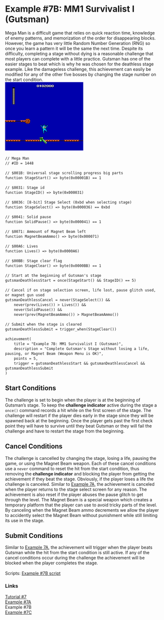 # Example #7B: MM1 Survivalist I (Gutsman)
Mega Man is a difficult game that relies on quick reaction time, knowledge of enemy patterns, and memorization of the order for disappearing blocks.  However, the game has very little Random Number Generation (RNG) so once you learn a pattern it will be the same the next time.  Despite its difficulty, completing a stage without dying is a reasonable challenge that most players can complete with a little practice.  Gutsman has one of the easier stages to beat which is why he was chosen for the deathless stage example.   Like the damageless challenge, this achievement can easily be modified for any of the other five bosses by changing the stage number on the start condition.
 <br>
![Mega Man on the Gutsman stage](Mega_Man_Survival.png)<br>
```
// Mega Man
// #ID = 1448

// $001B: Universal stage scrolling progress big parts
function StageStart() => byte(0x00001B) == 1

// $0031: Stage id
function StageID() => byte(0x000031)

// $0036: [8-bit] Stage Select (0xbd when selecting stage)
function StageSelect() => byte(0x000036) == 0xbd

// $0041: Solid pause
function SolidPause() => byte(0x000041) == 1

// $0071: Ammount of Magnet Beam left
function MagnetBeamAmmo() => byte(0x000071)

// $00A6: Lives
function Lives() => byte(0x0000A6)

// $00BB: Stage clear flag
function StageClear() => byte(0x0000BB) == 1

// Start at the beginning of Gutsman's stage
gutsmanDeathlessStart = once(StageStart() && StageID() == 5)

// Cancel if on stage selection screen, life lost, pause glitch used, or magnet gun used
gutsmanDeathlessCancel = never(StageSelect()) && 
    never(prev(Lives()) > Lives()) &&
    never(SolidPause()) && 
    never(prev(MagnetBeamAmmo()) > MagnetBeamAmmo())

// Submit when the stage is cleared
gutsmanDeathlessSubmit = trigger_when(StageClear())

achievement(
    title = "Example 7B: MM1 Survivalist I (Gutsman)", 
    description = "Complete Gutsman's Stage without losing a life, pausing, or Magnet Beam (Weapon Menu is OK)", 
    points = 5,    
    trigger = gutsmanDeathlessStart && gutsmanDeathlessCancel && gutsmanDeathlessSubmit
)
```
## Start Conditions
The challenge is set to begin when the player is at the beginning of Gutsman’s stage.  To keep the **challenge indicator** active during the stage a ```once()``` command records a hit while on the first screen of the stage.  The challenge will restart if the player dies early in the stage since they will be spawned back at the beginning.  Once the player gets past the first check point they will have to survive until they beat Gutsman or they will fail the challenge and have to restart the stage from the beginning.
## Cancel Conditions
The challenge is cancelled by changing the stage, losing a life, pausing the game, or using the Magnet Beam weapon. Each of these cancel conditions use a ```never``` command to reset the hit from the start condition, thus removing the **challenge indicator** and blocking the player from getting the achievement if they beat the stage.  Obviously, if the player loses a life the challenge is canceled.  Similar to [Example 7A](Example_7A.md), the achievement is canceled when the player returns to the stage select screen for any reason.  The achievement is also reset if the player abuses the pause glitch to get through the level.  The Magnet Beam is a special weapon which creates a temporary platform that the player can use to avoid tricky parts of the level. By canceling when the Magnet Beam ammo decrements we allow the player to accidently select the Magnet Beam without punishment while still limiting its use in the stage.
## Submit Conditions
Similar to [Example 7A](Example_7A.md), the achievement will trigger when the player beats Gutsman while the hit from the start condition is still active.  If any of the cancel conditions occur during the challenge the achievement will be blocked when the player completes the stage.<br>
<br>
Scripts: [Example #7B script](Example_7B_Mega_Man.rascript) <br>
### Links
[Tutorial #7](readme.md) <br>
[Example #7A](Example_7A.md) <br>
Example #7B <br>
[Example #7C](Example_7C.md)